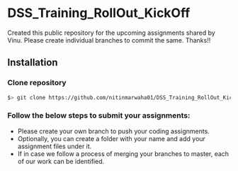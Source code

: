 # DSS_Training_RollOut_KickOff
Created this public repository for the upcoming assignments shared by Vinu. Please create individual branches to commit the same. Thanks!!

## Installation

### Clone repository

```bash
$> git clone https://github.com/nitinmarwaha01/DSS_Training_RollOut_KickOff.git
```

### Follow the below steps to submit your assignments:

* Please create your own branch to push your coding assignments.
* Optionally, you can create a folder with your name and add your assignment files under it.
* If in case we follow a process of merging your branches to master, each of our work can be identified.
